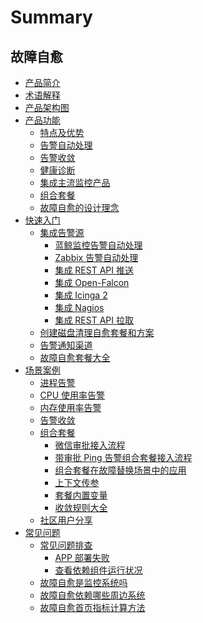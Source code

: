 # Summary

## 故障自愈

* [产品简介](Intro/README.md)
* [术语解释](Concepts_Terminology/Concepts_Terminology.md)
* [产品架构图](Architecture/Product_Architecture.md)
* [产品功能]()
    * [特点及优势](Function_Introduction/Advantage.md)
    * [告警自动处理](Function_Introduction/Alarm_Automatic_Processing.md)
    * [告警收敛](Function_Introduction/Alarm_Convergence.md)
    * [健康诊断](Function_Introduction/Health_diagnosis.md)
    * [集成主流监控产品](Function_Introduction/Integrated_Mainstream_Monitoring_Products.md)
    * [组合套餐](Function_Introduction/Combination_Solution.md)
    * [故障自愈的设计理念](Function_Introduction/fta_solutions.md)
* [快速入门]()
    * [集成告警源]()
        * [蓝鲸监控告警自动处理](Getting_Started/Bkmonitor_Alarm_processing_automation.md)
        * [Zabbix 告警自动处理](Getting_Started/Zabbix_Alarm_processing_automation.md)
        * [集成 REST API 推送](Getting_Started/REST_API_PUSH_Alarm_processing_automation.md)
        * [集成 Open-Falcon](Getting_Started/Integrated_Openfalcon.md)
        * [集成 Icinga 2](Getting_Started/Integrated_Icinga2.md)
        * [集成 Nagios](Getting_Started/Integrated_Nagios.md)
        * [集成 REST API 拉取](Getting_Started/Integrated_RestAPI_Pull.md)
    * [创建磁盘清理自愈套餐和方案](Getting_Started/Create_Diskclear_Fta_Solutions.md)
    * [告警通知渠道](Getting_Started/Notification.md)
    * [故障自愈套餐大全](Getting_Started/Many_Solutions.md)
* [场景案例]()
    * [进程告警](Scenes/Process_Miss_Alarm.md)
    * [CPU 使用率告警](Scenes/Cpu_Usage_Alarm.md)
    * [内存使用率告警](Scenes/Mem_Usage_Alarm.md)
    * [告警收敛](Scenes/Alarm_Convergence.md)
    * [组合套餐]()
        * [微信审批接入流程](Scenes/WeChat_approval_access_process.md)
        * [带审批 Ping 告警组合套餐接入流程](Scenes/Approval_of_ping_alarm_combination_package_access_process.md)
        * [组合套餐在故障替换场景中的应用](Scenes/ping_Unreachable_fault_replacement_package.md)
        * [上下文传参](Scenes/Context_Parameters.md)
        * [套餐内置变量](Scenes/Solutions_Parameters.md)
        * [收敛规则大全](Scenes/Convergence_Rules.md)
    * [社区用户分享](Scenes/Community_users_share_cases.md)
* [常见问题]()
    * [常见问题排查]()
        * [APP 部署失败](FAQ/Deploy_SaaS_Fail_on_Production.md)
        * [查看依赖组件运行状况](FAQ/Check_Health.md)
    * [故障自愈是监控系统吗](FAQ/Wheather_bk_fta_solutions_Monitor.md)
    * [故障自愈依赖哪些周边系统](FAQ/Fta_Need_Etc.md)
    * [故障自愈首页指标计算方法](FAQ/HomePage_Metrics.md)
